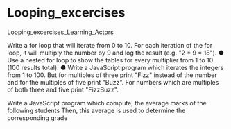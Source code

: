 # Looping_excercises
Looping_excercises_Learning_Actors

Write a for loop that will iterate from 0 to 10. For
each iteration of the for loop, it will multiply the
number by 9 and log the result (e.g. "2 * 9 = 18").
● Use a nested for loop to show the tables for every
multiplier from 1 to 10 (100 results total).
● Write a JavaScript program which iterates the
integers from 1 to 100. But for multiples of three
print "Fizz" instead of the number and for the
multiples of five print "Buzz". For numbers which
are multiples of both three and five print
"FizzBuzz".

Write a JavaScript program which compute, the
average marks of the following students Then, this
average is used to determine the corresponding grade

